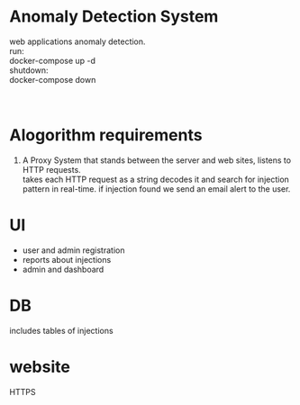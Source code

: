 # Anomaly Detection System
web applications anomaly detection.<br/>
run:<br/>
 docker-compose up -d<br/>
shutdown:<br/>
 docker-compose down<br/>
 <br/>
 <br/>
 # Alogorithm requirements
 1. A Proxy System that stands between the server and web sites, listens to HTTP requests.<br/>
 takes each HTTP request as a string decodes it and search for injection pattern in real-time.
 if injection found we send an email alert to the user. 
 
 # UI 
 - user and admin registration
 - reports about injections
 - admin and dashboard 
 
 # DB 
   includes tables of injections 
   
 # website
 HTTPS
  
 
